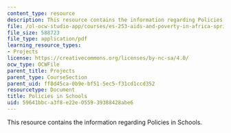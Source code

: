 ```yaml
---
content_type: resource
description: This resource contains the information regarding Policies in Schools.
file: /ol-ocw-studio-app/courses/es-253-aids-and-poverty-in-africa-spring-2005/59641bbca3f8e22e055939388428abe6_MITES_253S05_shima_goswami.pdf
file_size: 588723
file_type: application/pdf
learning_resource_types:
- Projects
license: https://creativecommons.org/licenses/by-nc-sa/4.0/
ocw_type: OCWFile
parent_title: Projects
parent_type: CourseSection
parent_uid: ff8d45ca-0b9e-bf51-5ec5-f31cd1ccd352
resourcetype: Document
title: Policies in Schools
uid: 59641bbc-a3f8-e22e-0559-39388428abe6
---
```

This resource contains the information regarding Policies in Schools.